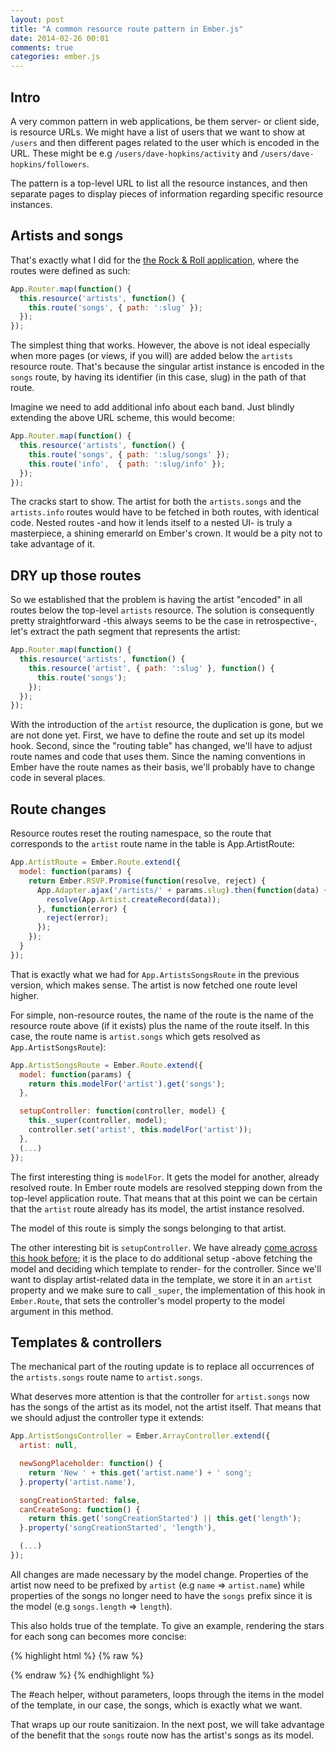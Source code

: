 ```yaml
---
layout: post
title: "A common resource route pattern in Ember.js"
date: 2014-02-26 00:01
comments: true
categories: ember.js
---
```


## Intro

A very common pattern in web applications, be them server- or client side, is
resource URLs. We might have a list of users that we want to show at `/users` and
then different pages related to the user which is encoded in the URL. These
might be e.g `/users/dave-hopkins/activity` and `/users/dave-hopkins/followers`.

The pattern is a top-level URL to list all the resource instances, and then
separate pages to display pieces of information regarding specific resource
instances.

## Artists and songs

That's exactly what I did for the [the Rock & Roll application][rr-end-of-screencasts],
where the routes were defined as such:

``` js
App.Router.map(function() {
  this.resource('artists', function() {
    this.route('songs', { path: ':slug' });
  });
});
```

The simplest thing that works. However, the above is not ideal especially when
more pages (or views, if you will) are added below the `artists` resource route.
That's because the singular artist instance is encoded in the `songs` route, by
having its identifier (in this case, slug) in the path of that route.

Imagine we need to add additional info about each band. Just blindly extending
the above URL scheme, this would become:

``` js
App.Router.map(function() {
  this.resource('artists', function() {
    this.route('songs', { path: ':slug/songs' });
    this.route('info',  { path: ':slug/info' });
  });
});
```

The cracks start to show. The artist for both the `artists.songs` and the
`artists.info` routes would have to be fetched in both routes, with identical
code. Nested routes -and how it lends itself to a nested UI- is truly
a masterpiece, a shining emerarld on Ember's crown. It would be a pity not to
take advantage of it.

## DRY up those routes

So we established that the problem is having the artist "encoded" in all routes
below the top-level `artists` resource. The solution is consequently pretty
straightforward -this always seems to be the case in retrospective-, let's
extract the path segment that represents the artist:

``` js
App.Router.map(function() {
  this.resource('artists', function() {
    this.resource('artist', { path: ':slug' }, function() {
      this.route('songs');
    });
  });
});
```

With the introduction of the `artist` resource, the duplication is gone, but we
are not done yet. First, we have to define the route and set up its model hook.
Second, since the "routing table" has changed, we'll have to adjust route names
and code that uses them. Since the naming conventions in Ember have the route
names as their basis, we'll probably have to change code in several places.

## Route changes

Resource routes reset the routing namespace, so the route that corresponds to
the `artist` route name in the table is App.ArtistRoute:

``` js
App.ArtistRoute = Ember.Route.extend({
  model: function(params) {
    return Ember.RSVP.Promise(function(resolve, reject) {
      App.Adapter.ajax('/artists/' + params.slug).then(function(data) {
        resolve(App.Artist.createRecord(data));
      }, function(error) {
        reject(error);
      });
    });
  }
});
```

That is exactly what we had for `App.ArtistsSongsRoute` in the previous version,
which makes sense. The artist is now fetched one route level higher.

For simple, non-resource routes, the name of the route is the name of the
resource route above (if it exists) plus the name of the route itself. In this
case, the route name is `artist.songs` which gets resolved as
`App.ArtistSongsRoute`):

``` js
App.ArtistSongsRoute = Ember.Route.extend({
  model: function(params) {
    return this.modelFor('artist').get('songs');
  },

  setupController: function(controller, model) {
    this._super(controller, model);
    controller.set('artist', this.modelFor('artist'));
  },
  (...)
});
```

The first interesting thing is `modelFor`. It gets the model for another,
already resolved route. In Ember route models are resolved stepping down
from the top-level application route. That means that at this point we can be
certain that the `artist` route already has its model, the artist instance
resolved.

The model of this route is simply the songs belonging to that artist.

The other interesting bit is `setupController`. We have already [come across this
hook before][real-time-updates-with-discourse]; it is the place to do additional
setup -above fetching the model and deciding which template to render- for the
controller. Since we'll want to display artist-related data in the template, we
store it in an `artist` property and we make sure to call `_super`, the
implementation of this hook in `Ember.Route`, that sets the controller's model
property to the model argument in this method.

## Templates & controllers

The mechanical part of the routing update is to replace all occurrences of
the `artists.songs` route name to `artist.songs`.

What deserves more attention is that the controller for `artist.songs` now has
the songs of the artist as its model, not the artist itself. That means that we
should adjust the controller type it extends:

```js
App.ArtistSongsController = Ember.ArrayController.extend({
  artist: null,

  newSongPlaceholder: function() {
    return 'New ' + this.get('artist.name') + ' song';
  }.property('artist.name'),

  songCreationStarted: false,
  canCreateSong: function() {
    return this.get('songCreationStarted') || this.get('length');
  }.property('songCreationStarted', 'length'),

  (...)
});
```

All changes are made necessary by the model change. Properties of the artist now
need to be prefixed by `artist` (e.g `name` => `artist.name`) while properties of the
songs no longer need to have the `songs` prefix since it is the model (e.g
`songs.length` => `length`).

This also holds true of the template. To give an example, rendering the
stars for each song can becomes more concise:

{% highlight html %}
{% raw %}
<script type="text/x-handlebars" data-template-name="artist/songs">
  (...)
  {{#each}}
    <div class="list-group-item">
      {{title}}
      {{star-rating item=this rating=rating maxRating=5 setAction="setRating"}}
    </div>
  {{else}}
  (...)
</script>
{% endraw %}
{% endhighlight %}

The #each helper, without parameters, loops through the items in the model of the
template, in our case, the songs, which is exactly what we want.

That wraps up our route sanitizaion. In the next post, we will take advantage of
the benefit that the `songs` route now has the artist's songs as its model.

[rr-end-of-screencasts]: https://github.com/balinterdi/rock-and-roll/releases/tag/episode-7
[real-time-updates-with-discourse]: http://balinterdi.com/2014/01/14/how-real-time-updates-work-in-discourse.html
